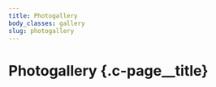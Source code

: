 ```yaml
---
title: Photogallery
body_classes: gallery
slug: photogallery
---
```


# Photogallery {.c-page__title}

